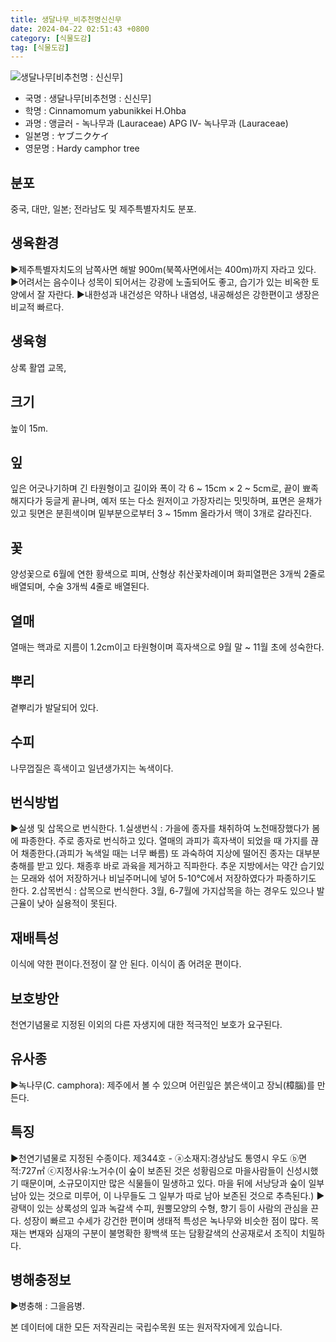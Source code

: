 ```yaml
---
title: 생달나무_비추천명신신무
date: 2024-04-22 02:51:43 +0800
category: [식물도감]
tag: [식물도감]
---
```




![생달나무[비추천명 : 신신무]](/fileUpload/plants/basic/Lauraceae/Cinnamomum/11502/1_th2.JPG)
- 국명 : 생달나무[비추천명 : 신신무]
- 학명 : Cinnamomum yabunikkei H.Ohba
- 과명 : 앵글러 - 녹나무과 (Lauraceae) APG Ⅳ- 녹나무과 (Lauraceae)
- 일본명 : ヤブニクケイ
- 영문명 : Hardy camphor tree


## 분포
중국, 대만, 일본; 전라남도 및 제주특별자치도 분포.
## 생육환경
▶제주특별자치도의 남쪽사면 해발 900m(북쪽사면에서는 400m)까지 자라고 있다.▶어려서는 음수이나 성목이 되어서는 강광에 노출되어도 좋고, 습기가 있는 비옥한 토양에서 잘 자란다. ▶내한성과 내건성은 약하나 내염성, 내공해성은 강한편이고 생장은 비교적 빠르다.
## 생육형
상록 활엽 교목, 
## 크기
높이 15m. 
## 잎
잎은 어긋나기하며 긴 타원형이고 길이와 폭이 각 6 ~ 15cm × 2 ~ 5cm로, 끝이 뾰족해지다가 둥글게 끝나며, 예저 또는 다소 원저이고 가장자리는 밋밋하며, 표면은 윤채가 있고 뒷면은 분흰색이며 밑부분으로부터 3 ~ 15mm 올라가서 맥이 3개로 갈라진다.
## 꽃
양성꽃으로 6월에 연한 황색으로 피며, 산형상 취산꽃차례이며 화피열편은 3개씩 2줄로 배열되며, 수술 3개씩 4줄로 배열된다.
## 열매
열매는 핵과로 지름이 1.2cm이고 타원형이며 흑자색으로 9월 말 ~ 11월 초에 성숙한다.
## 뿌리
곁뿌리가 발달되어 있다.
## 수피
나무껍질은 흑색이고 일년생가지는 녹색이다.
## 번식방법
▶실생 및 삽목으로 번식한다. 1.실생번식 : 가을에 종자를 채취하여 노천매장했다가 봄에 파종한다. 주로 종자로 번식하고 있다. 열매의 과피가 흑자색이 되었을 때 가지를 끊어 채종한다.(과피가 녹색일 때는 너무 빠름) 또 과숙하여 지상에 떨어진 종자는 대부분 충해를 받고 있다. 채종후 바로 과육을 제거하고 직파한다. 추운 지방에서는 약간 습기있는 모래와 섞어 저장하거나 비닐주머니에 넣어 5-10℃에서 저장하였다가 파종하기도 한다. 2.삽목번식 : 삽목으로 번식한다. 3월, 6-7월에 가지삽목을 하는 경우도 있으나 발근율이 낮아 실용적이 못된다.
## 재배특성
이식에 약한 편이다.전정이 잘 안 된다. 이식이 좀 어려운 편이다.
## 보호방안
천연기념물로 지정된 이외의 다른 자생지에 대한 적극적인 보호가 요구된다.
## 유사종
▶녹나무(C. camphora): 제주에서 볼 수 있으며 어린잎은 붉은색이고 장뇌(樟腦)를 만든다.
## 특징
▶천연기념물로 지정된 수종이다. 제344호 - ⓐ소재지:경상남도 통영시 우도 ⓑ면적:727㎡ ⓒ지정사유:노거수(이 숲이 보존된 것은 성황림으로 마을사람들이 신성시했기 때문이며, 소규모이지만 많은 식물들이 밀생하고 있다.  마을 뒤에 서낭당과 숲이 일부 남아 있는 것으로 미루어, 이 나무들도 그 일부가 따로 남아 보존된 것으로 추측된다.) ▶광택이 있는 상록성의 잎과 녹갈색 수피, 원뿔모양의 수형, 향기 등이 사람의 관심을 끈다. 성장이 빠르고 수세가 강건한 편이며 생태적 특성은 녹나무와 비슷한 점이 많다. 목재는 변재와 심재의 구분이 불명확한 황백색 또는 담황갈색의 산공재로서 조직이 치밀하다.
## 병해충정보
▶병충해 : 그을음병.






본 데이터에 대한 모든 저작권리는 국립수목원 또는 원저작자에게 있습니다.
